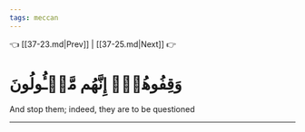 ```yaml
---
tags: meccan
---
```


👈 [[37-23.md|Prev]] | [[37-25.md|Next]] 👉

# وَقِفُوهُمۡۖ إِنَّهُم مَّسۡـُٔولُونَ

And stop them; indeed, they are to be questioned

---

